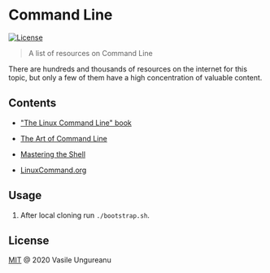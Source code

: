 # Command Line

<a href="https://github.com/VasileUngureanu/repository-template/blob/master/LICENSE"><img src="https://img.shields.io/badge/license-MIT-green.svg" alt="License"></a>

> A list of resources on Command Line

There are hundreds and thousands of resources on the internet for this topic, but only a few of them have a high concentration of valuable content.

## Contents

* ["The Linux Command Line" book](https://www.goodreads.com/book/show/11724436-the-linux-command-line?ac=1&from_search=true&qid=frX8uH37dA&rank=1)

* [The Art of Command Line](https://github.com/jlevy/the-art-of-command-line)

* [Mastering the Shell](https://thoughtbot.com/upcase/mastering-the-shell)

* [LinuxCommand.org](http://linuxcommand.org)

## Usage

1. After local cloning run `./bootstrap.sh`.

License
-------

[MIT](LICENSE) @ 2020 Vasile Ungureanu
